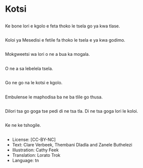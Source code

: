 # Kotsi

##
Ke bone lori e kgolo e
feta thoko le tsela go ya
kwa tlase.

##
Koloi ya Mesedisi e
fetile fa thoko le tsela e
ya kwa godimo.

##
Mokgweetsi wa lori o ne
a bua ka mogala.

##
O ne a sa lebelela tsela.

##
Go ne go na le kotsi e
kgolo.

##
Embulense le
maphodisa ba ne ba
tlile go thusa.

##
Dilori tsa go goga tse
pedi di ne tsa tla.
Di ne tsa goga lori le
koloi.

##
Ke ne ke tshogile.

##
* License: [CC-BY-NC]
* Text: Clare Verbeek, Thembani Dladla and Zanele Buthelezi
* Illustration: Cathy Feek
* Translation: Lorato Trok
* Language: tn
